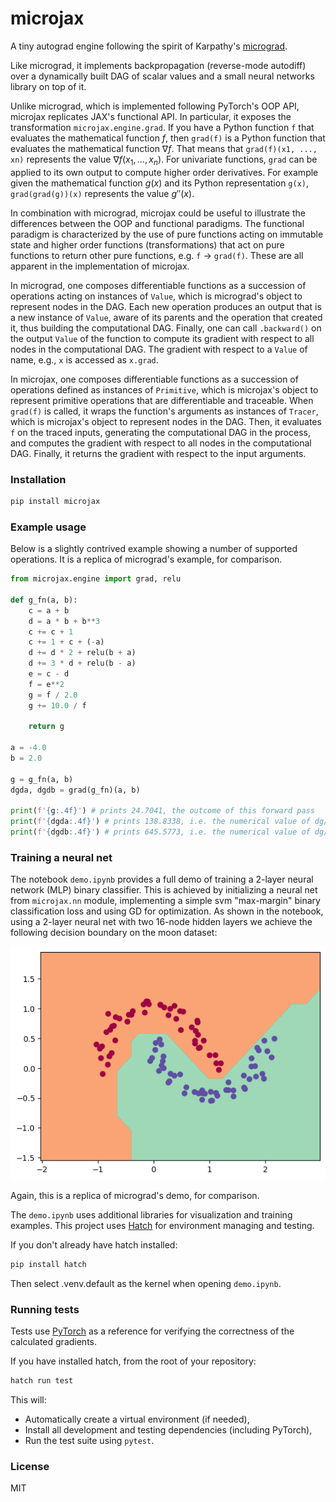
# microjax

A tiny autograd engine following the spirit of Karpathy's [micrograd](https://github.com/karpathy/micrograd/blob/master/README.md). 

Like micrograd, it implements backpropagation (reverse-mode autodiff) over a dynamically built DAG of scalar values and a small neural networks library on top of it. 

Unlike micrograd, which is implemented following PyTorch's OOP API, microjax replicates JAX's functional API. In particular, it exposes the transformation `microjax.engine.grad`. If you have a Python function `f` that evaluates the mathematical function $f$, then `grad(f)` is a Python function that evaluates the mathematical function $\nabla f$. That means that `grad(f)(x1, ..., xn)` represents the value $\nabla f(x_1, \ldots, x_n)$. For univariate functions, `grad` can be applied to its own output to compute higher order derivatives. For example given the mathematical function $g(x)$ and its Python representation `g(x)`, `grad(grad(g))(x)` represents the value $g''(x)$.

In combination with micrograd, microjax could be useful to illustrate the differences between the OOP and functional paradigms. The functional paradigm is characterized by the use of pure functions acting on immutable state and higher order functions (transformations) that act on pure functions to return other pure functions, e.g. `f` -> `grad(f)`. These are all apparent in the implementation of microjax. 

In micrograd, one composes differentiable functions as a succession of operations acting on instances of `Value`, which is micrograd's object to represent nodes in the DAG. Each new operation produces an output that is a new instance of `Value`, aware of its parents and the operation that created it, thus building the computational DAG. Finally, one can call `.backward()` on the output `Value` of the function to compute its gradient with respect to all nodes in the computational DAG. The gradient with respect to a `Value` of name, e.g., `x` is accessed as `x.grad`. 

In microjax, one composes differentiable functions as a succession of operations defined as instances of `Primitive`, which is microjax's object to represent primitive operations that are differentiable and traceable. When `grad(f)` is called, it wraps the function's arguments as instances of `Tracer`, which is microjax's object to represent nodes in the DAG. Then, it evaluates `f` on the traced inputs, generating the computational DAG in the process, and computes the gradient with respect to all nodes in the computational DAG. Finally, it returns the gradient with respect to the input arguments.

### Installation

```bash
pip install microjax
```

### Example usage

Below is a slightly contrived example showing a number of supported operations. It is a replica of micrograd's example, for comparison.

```python
from microjax.engine import grad, relu

def g_fn(a, b):
    c = a + b
    d = a * b + b**3
    c += c + 1
    c += 1 + c + (-a)
    d += d * 2 + relu(b + a)
    d += 3 * d + relu(b - a)
    e = c - d
    f = e**2
    g = f / 2.0
    g += 10.0 / f

    return g

a = -4.0
b = 2.0

g = g_fn(a, b)
dgda, dgdb = grad(g_fn)(a, b)

print(f'{g:.4f}') # prints 24.7041, the outcome of this forward pass
print(f'{dgda:.4f}') # prints 138.8338, i.e. the numerical value of dg/da
print(f'{dgdb:.4f}') # prints 645.5773, i.e. the numerical value of dg/db
```

### Training a neural net

The notebook `demo.ipynb` provides a full demo of training a 2-layer neural network (MLP) binary classifier. This is achieved by initializing a neural net from `microjax.nn` module, implementing a simple svm "max-margin" binary classification loss and using GD for optimization. As shown in the notebook, using a 2-layer neural net with two 16-node hidden layers we achieve the following decision boundary on the moon dataset:

![2d neuron](moon_mlp.png)

Again, this is a replica of micrograd's demo, for comparison.

The `demo.ipynb` uses additional libraries for visualization and training examples. This project uses [Hatch](https://hatch.pypa.io/latest/) for environment managing and testing. 

If you don't already have hatch installed:
```bash
pip install hatch
```
Then select .venv.default as the kernel when opening `demo.ipynb`.

### Running tests

Tests use [PyTorch](https://pytorch.org/) as a reference for verifying the correctness of the calculated gradients. 

If you have installed hatch, from the root of your repository:
```bash
hatch run test
```

This will:
* Automatically create a virtual environment (if needed),
* Install all development and testing dependencies (including PyTorch),
* Run the test suite using `pytest`.

### License

MIT
